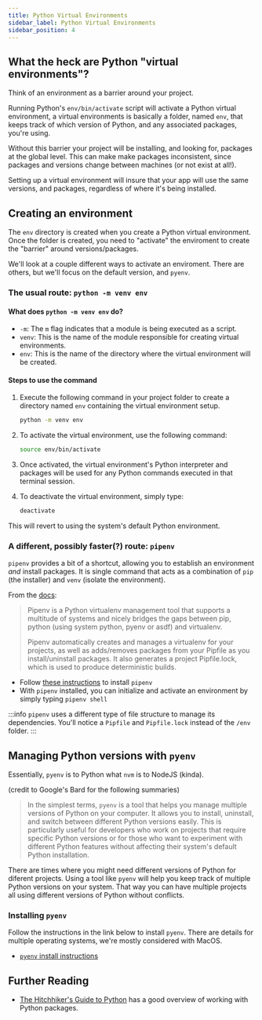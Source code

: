 ```yaml
---
title: Python Virtual Environments
sidebar_label: Python Virtual Environments
sidebar_position: 4
---
```


## What the heck are Python "virtual environments"?

Think of an environment as a barrier around your project.

Running Python's `env/bin/activate` script will activate a Python virtual environment, a virtual environments is basically a folder, named `env`, that keeps track of which version of Python, and any associated packages, you're using.

Without this barrier your project will be installing, and looking for, packages at the global level. This can make make packages inconsistent, since packages and versions change between machines (or not exist at all!).

Setting up a virtual environment will insure that your app will use the same versions, and packages, regardless of where it's being installed.

## Creating an environment

The `env` directory is created when you create a Python virtual environment. Once the folder is created, you need to "activate" the enviroment to create the "barrier" around versions/packages.

We'll look at a couple different ways to activate an enviroment. There are others, but we'll focus on the default version, and `pyenv`.

### The usual route: `python -m venv env`

#### What does `python -m venv env` do?

- `-m`: The `m` flag indicates that a module is being executed as a script.
- `venv`: This is the name of the module responsible for creating virtual environments.
- `env`: This is the name of the directory where the virtual environment will be created.

#### Steps to use the command

1. Execute the following command in your project folder to create a directory named `env` containing the virtual environment setup.

   ```bash
   python -m venv env
   ```

2. To activate the virtual environment, use the following command:

   ```bash
   source env/bin/activate
   ```

3. Once activated, the virtual environment's Python interpreter and packages will be used for any Python commands executed in that terminal session.
4. To deactivate the virtual environment, simply type:

   ```bash
   deactivate
   ```

This will revert to using the system's default Python environment.

### A different, possibly faster(?) route: `pipenv`

`pipenv` provides a bit of a shortcut, allowing you to establish an environment _and_ install packages. It is single command that acts as a combination of `pip` (the installer) and `venv` (isolate the environment).

From the [docs](https://pipenv.pypa.io/en/latest/):

> Pipenv is a Python virtualenv management tool that supports a multitude of systems and nicely bridges the gaps between pip, python (using system python, pyenv or asdf) and virtualenv.
>
> Pipenv automatically creates and manages a virtualenv for your projects, as well as adds/removes packages from your Pipfile as you install/uninstall packages. It also generates a project Pipfile.lock, which is used to produce deterministic builds.

- Follow [these instructions](https://pipenv.pypa.io/en/latest/installation.html) to install `pipenv`
- With `pipenv` installed, you can initialize and activate an environment by simply typing `pipenv shell`

:::info
`pipenv` uses a different type of file structure to manage its dependencies. You'll notice a `Pipfile` and `Pipfile.lock` instead of the `/env` folder.
:::

## Managing Python versions with `pyenv`

Essentially, `pyenv` is to Python what `nvm` is to NodeJS (kinda).

(credit to Google's Bard for the following summaries)

> In the simplest terms, `pyenv` is a tool that helps you manage multiple versions of Python on your computer. It allows you to install, uninstall, and switch between different Python versions easily. This is particularly useful for developers who work on projects that require specific Python versions or for those who want to experiment with different Python features without affecting their system's default Python installation.

There are times where you might need different versions of Python for diferent projects. Using a tool like `pyenv` will help you keep track of multiple Python versions on your system. That way you can have multiple projects all using different versions of Python without conflicts.

### Installing `pyenv`

Follow the instructions in the link below to install `pyenv`. There are details for multiple operating systems, we're mostly considered with MacOS.

- [`pyenv` install instructions](https://github.com/pyenv/pyenv?tab=readme-ov-file#installation)

## Further Reading

- [The Hitchhiker's Guide to Python](https://docs.python-guide.org/dev/virtualenvs/) has a good overview of working with Python packages.

